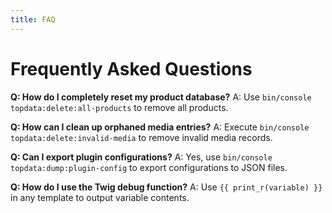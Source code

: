 ```yaml
---
title: FAQ
---
```

# Frequently Asked Questions

**Q: How do I completely reset my product database?**
A: Use `bin/console topdata:delete:all-products` to remove all products.

**Q: How can I clean up orphaned media entries?**
A: Execute `bin/console topdata:delete:invalid-media` to remove invalid media records.

**Q: Can I export plugin configurations?**
A: Yes, use `bin/console topdata:dump:plugin-config` to export configurations to JSON files.

**Q: How do I use the Twig debug function?**
A: Use `{{ print_r(variable) }}` in any template to output variable contents.